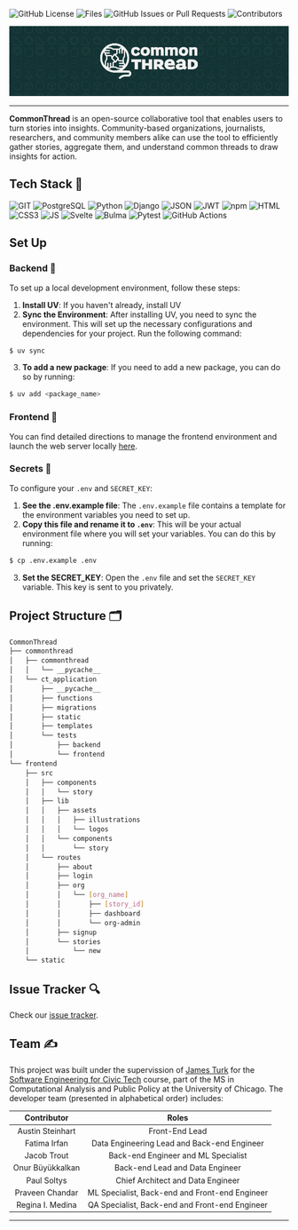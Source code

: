![GitHub License](https://img.shields.io/github/license/uchicago-capp-30320/CivicLens?color=133335)
![Files](https://img.shields.io/github/directory-file-count/uchicago-capp-30320/CivicLens?color=%23d0fdb9) 
![GitHub Issues or Pull Requests](https://img.shields.io/github/issues-closed/uchicago-capp-30320/CivicLens?color=%2356bcb3)
![Contributors](https://img.shields.io/github/contributors/uchicago-capp-30320/CivicLens)

![CommonThread Banner with a logo of four hands forming a ball of yarn](CommonThread_Banner.png)

--------------

**CommonThread** is an open-source collaborative tool that enables users to turn stories into insights. Community-based organizations, journalists, researchers, and community members alike can use the tool to efficiently gather stories, aggregate them, and understand common threads to draw insights for action.


## Tech Stack :toolbox:
![GIT](https://img.shields.io/badge/GIT-E44C30?style=for-the-badge&logo=git&logoColor=white)
![PostgreSQL](https://img.shields.io/badge/PostgreSQL-316192?style=for-the-badge&logo=postgresql&logoColor=white)
![Python](https://img.shields.io/badge/Python-FFD43B?style=for-the-badge&logo=python&logoColor=blue)
![Django](https://img.shields.io/badge/Django-092E20?style=for-the-badge&logo=django&logoColor=green)
![JSON](https://img.shields.io/badge/json-5E5C5C?style=for-the-badge&logo=json&logoColor=white)
![JWT](https://img.shields.io/badge/JWT-black?style=for-the-badge&logo=JSON%20web%20tokens)
![npm](https://img.shields.io/badge/npm-CB3837?style=for-the-badge&logo=npm&logoColor=white)
![HTML](https://img.shields.io/badge/HTML5-E34F26?style=for-the-badge&logo=html5&logoColor=white)
![CSS3](https://img.shields.io/badge/CSS3-1572B6?style=for-the-badge&logo=css3&logoColor=white)
![JS](https://img.shields.io/badge/JavaScript-323330?style=for-the-badge&logo=javascript&logoColor=F7DF1E)
![Svelte](https://img.shields.io/badge/Svelte-4A4A55?style=for-the-badge&logo=svelte&logoColor=FF3E00)
![Bulma](https://img.shields.io/badge/Bulma-00D1B2?style=for-the-badge&logo=Bulma&logoColor=white)
![Pytest](https://img.shields.io/badge/pytest-%23ffffff.svg?style=for-the-badge&logo=pytest&logoColor=2f9fe3)
![GitHub Actions](https://img.shields.io/badge/github%20actions-%232671E5.svg?style=for-the-badge&logo=githubactions&logoColor=white)
## Set Up 

### Backend :hammer:

To set up a local development environment, follow these steps:

1. **Install UV**: If you haven't already, install UV
2. **Sync the Environment**: After installing UV, you need to sync the environment. This will set up the necessary configurations and dependencies for your project. Run the following command:
```bash
$ uv sync
```
3. **To add a new package**: If you need to add a new package, you can do so by running:
```bash
$ uv add <package_name>
``` 

### Frontend :art:
You can find detailed directions to manage the frontend environment and launch the web server locally [here](https://github.com/uchicago-capp-30320/CommonThread/tree/main/frontend).

### Secrets :key:
To configure your `.env` and `SECRET_KEY`:
1. **See the .env.example file**: The `.env.example` file contains a template for the environment variables you need to set up. 
2. **Copy this file and rename it to `.env`**: This will be your actual environment file where you will set your variables. You can do this by running:
```bash
$ cp .env.example .env
```
3. **Set the SECRET_KEY**: Open the `.env` file and set the `SECRET_KEY` variable. This key is sent to you privately.


## Project Structure :card_index_dividers:

```bash
CommonThread
├── commonthread
│   ├── commonthread
│   │   └── __pycache__
│   └── ct_application
│       ├── __pycache__
│       ├── functions
│       ├── migrations
│       ├── static
│       ├── templates
│       └── tests
│           ├── backend
│           └── frontend
└── frontend
    ├── src
    │   ├── components
    │   │   └── story
    │   ├── lib
    │   │   ├── assets
    │   │   │   ├── illustrations
    │   │   │   └── logos
    │   │   └── components
    │   │       └── story
    │   └── routes
    │       ├── about
    │       ├── login
    │       ├── org
    │       │   └── [org_name]
    │       │       ├── [story_id]
    │       │       ├── dashboard
    │       │       └── org-admin
    │       ├── signup
    │       └── stories
    │           └── new
    └── static
```


## Issue Tracker :mag:
Check our [issue tracker](https://github.com/orgs/uchicago-capp-30320/projects/10/views/1).

## Team :writing_hand:
This project was built under the supervission of [James Turk](https://github.com/jamesturk) for the [Software Engineering for Civic Tech](https://github.com/uchicago-capp-30320) course, part of the MS in Computational Analysis and Public Policy at the University of Chicago. The developer team (presented in alphabetical order) includes: 

Contributor      | Roles |
:------------:   | :-------------: |
Austin Steinhart | Front-End Lead
Fatima Irfan     | Data Engineering Lead and Back-end Engineer
Jacob Trout      | Back-end Engineer and ML Specialist 
Onur Büyükkalkan | Back-end Lead and Data Engineer
Paul Soltys      | Chief Architect and Data Engineer
Praveen Chandar  | ML Specialist, Back-end and Front-end Engineer
Regina I. Medina | QA Specialist, Back-end and Front-end Engineer

--------------
